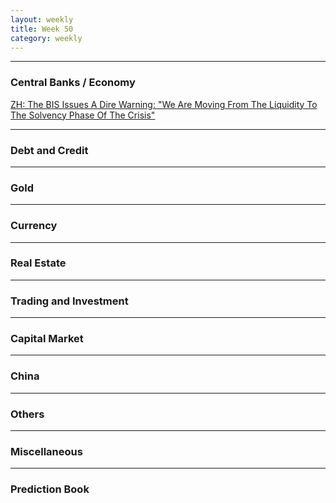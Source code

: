 ```yaml
---
layout: weekly
title: Week 50
category: weekly
---
```


---
### Central Banks / Economy

[ZH: The BIS Issues A Dire Warning: "We Are Moving From The Liquidity To The Solvency Phase Of The Crisis"](
https://www.zerohedge.com/markets/bis-issues-dire-warning-we-are-moving-liquidity-solvency-phase-crisis)

---
### Debt and Credit

---
### Gold

---
### Currency

---
### Real Estate

---
### Trading and Investment

---
### Capital Market

---
### China

---
### Others

---
### Miscellaneous

---
### Prediction Book
